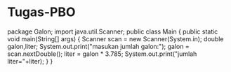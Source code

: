# Tugas-PBO
package Galon;  import java.util.Scanner;  public class Main {      public static void main(String[] args) {         Scanner scan = new Scanner(System.in);          double galon,liter;          System.out.print("masukan jumlah galon:");          galon = scan.nextDouble();            liter = galon * 3.785;            System.out.print("jumlah liter="+liter);     } }
